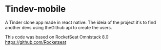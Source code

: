# Tindev-mobile
A Tinder clone app made in react native. The ideia of the project it's to find another devs using theGithub api to create the users.


This code was based on RocketSeat Omnistack 8.0 https://github.com/Rocketseat
